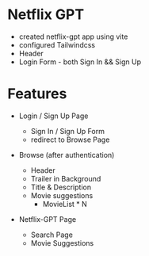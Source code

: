 <!-- # React + Vite

This template provides a minimal setup to get React working in Vite with HMR and some ESLint rules.

Currently, two official plugins are available:

- [@vitejs/plugin-react](https://github.com/vitejs/vite-plugin-react/blob/main/packages/plugin-react) uses [Babel](https://babeljs.io/) for Fast Refresh
- [@vitejs/plugin-react-swc](https://github.com/vitejs/vite-plugin-react/blob/main/packages/plugin-react-swc) uses [SWC](https://swc.rs/) for Fast Refresh

## Expanding the ESLint configuration

If you are developing a production application, we recommend using TypeScript with type-aware lint rules enabled. Check out the [TS template](https://github.com/vitejs/vite/tree/main/packages/create-vite/template-react-ts) for information on how to integrate TypeScript and [`typescript-eslint`](https://typescript-eslint.io) in your project. -->

# Netflix GPT

- created netflix-gpt app using vite
- configured Tailwindcss
- Header
- Login Form - both Sign In && Sign Up




# Features 

- Login / Sign Up Page
    - Sign In / Sign Up Form
    - redirect to Browse Page

- Browse (after authentication)
    - Header
    - Trailer in Background
    - Title & Description
    - Movie suggestions
         - MovieList * N 

- Netflix-GPT Page 
    - Search Page
    - Movie Suggestions         